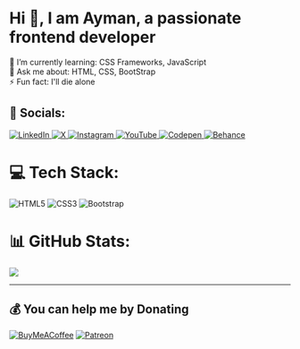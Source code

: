 # Hi 👋, I am Ayman, a passionate frontend developer

🌱 I’m currently learning: CSS Frameworks, JavaScript<br>💬 Ask me about: HTML, CSS, BootStrap<br>⚡ Fun fact: I'll die alone


## 🔗 Socials:
<a href="https://linkedin.com/in/ayman-soliman-a602aa232" target="_blank">
  <img src="https://img.shields.io/badge/LinkedIn-%230077B5?style=for-the-badge&logo=linkedin&logoColor=white" alt="LinkedIn">
</a>
<a href="https://x.com/a_soliman1783" target="_blank">
  <img src="https://img.shields.io/badge/X-black?style=for-the-badge&logo=X&logoColor=white" alt="X">
</a>
<a href="https://instagram.com/aymansoliman1783" target="_blank">
  <img src="https://img.shields.io/badge/Instagram-%23E4405F?style=for-the-badge&logo=Instagram&logoColor=white" alt="Instagram">
</a>
<a href="https://youtube.com/@aymansoliman1783" target="_blank">
  <img src="https://img.shields.io/badge/YouTube-%23FF0000?style=for-the-badge&logo=YouTube&logoColor=white" alt="YouTube">
</a>
<a href="https://codepen.io/Ayman-Soliman-the-typescripter" target="_blank">
  <img src="https://img.shields.io/badge/Codepen-000000?style=for-the-badge&logo=codepen&logoColor=white" alt="Codepen">
</a>
<a href="https://behance.net/aymansoliman7" target="_blank">
  <img src="https://img.shields.io/badge/Behance-1769ff?style=for-the-badge&logo=behance&logoColor=white" alt="Behance">
</a>

# 💻 Tech Stack:
![HTML5](https://img.shields.io/badge/html5-%23E34F26.svg?style=for-the-badge&logo=html5&logoColor=white) ![CSS3](https://img.shields.io/badge/css3-%231572B6.svg?style=for-the-badge&logo=css3&logoColor=white) ![Bootstrap](https://img.shields.io/badge/bootstrap-%238511FA.svg?style=for-the-badge&logo=bootstrap&logoColor=white)
# 📊 GitHub Stats:
![](https://github-readme-stats.vercel.app/api/top-langs/?username=ayman-soliman-1783&theme=transparent&hide_border=false&include_all_commits=true&count_private=false&layout=compact)<br/>
<!-- ![](https://github-readme-stats.vercel.app/api?username=ayman-soliman-1783&theme=default&hide_border=false&include_all_commits=true&count_private=false)<br/> -->
<!-- ![](https://github-readme-streak-stats.herokuapp.com/?user=ayman-soliman-1783&theme=default&hide_border=false) -->

<!-- ## 🏆 GitHub Trophies -->
<!-- ![](https://github-profile-trophy.vercel.app/?username=ayman-soliman-1783&theme=dark&no-frame=true&no-bg=false&margin-w=4) -->

<!-- ### 🔝 Top Contributed Repo -->
<!-- ![](https://github-contributor-stats.vercel.app/api?username=ayman-soliman-1783&limit=5&theme=default&width&combine_all_yearly_contributions=true) -->

---
<!-- [![](https://visitcount.itsvg.in/api?id=ayman-soliman-1783&icon=5&color=0)](https://visitcount.itsvg.in) -->

  ## 💰 You can help me by Donating
  [![BuyMeACoffee](https://img.shields.io/badge/Buy%20Me%20a%20Coffee-ffdd00?style=for-the-badge&logo=buy-me-a-coffee&logoColor=black)](https://buymeacoffee.com/ayman_soliman) [![Patreon](https://img.shields.io/badge/Patreon-F96854?style=for-the-badge&logo=patreon&logoColor=white)](https://patreon.com/AymanSoliman) 

  
<!-- Proudly created with GPRM ( https://gprm.itsvg.in ) -->
